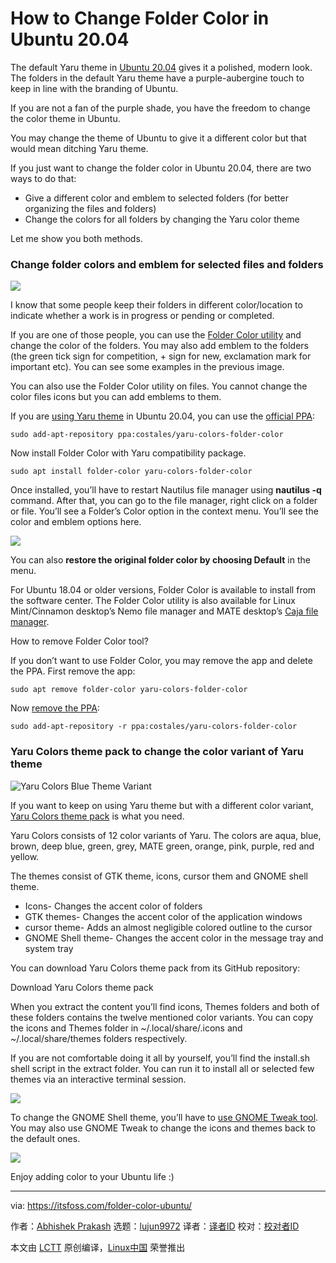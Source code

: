 [#]: collector: (lujun9972)
[#]: translator: ( )
[#]: reviewer: ( )
[#]: publisher: ( )
[#]: url: ( )
[#]: subject: (How to Change Folder Color in Ubuntu 20.04)
[#]: via: (https://itsfoss.com/folder-color-ubuntu/)
[#]: author: (Abhishek Prakash https://itsfoss.com/author/abhishek/)

How to Change Folder Color in Ubuntu 20.04
======

The default Yaru theme in [Ubuntu 20.04][1] gives it a polished, modern look. The folders in the default Yaru theme have a purple-aubergine touch to keep in line with the branding of Ubuntu.

If you are not a fan of the purple shade, you have the freedom to change the color theme in Ubuntu.

You may change the theme of Ubuntu to give it a different color but that would mean ditching Yaru theme.

If you just want to change the folder color in Ubuntu 20.04, there are two ways to do that:

  * Give a different color and emblem to selected folders (for better organizing the files and folders)
  * Change the colors for all folders by changing the Yaru color theme



Let me show you both methods.

### Change folder colors and emblem for selected files and folders

![][2]

I know that some people keep their folders in different color/location to indicate whether a work is in progress or pending or completed.

If you are one of those people, you can use the [Folder Color utility][3] and change the color of the folders. You may also add emblem to the folders (the green tick sign for competition, + sign for new, exclamation mark for important etc). You can see some examples in the previous image.

You can also use the Folder Color utility on files. You cannot change the color files icons but you can add emblems to them.

If you are [using Yaru theme][4] in Ubuntu 20.04, you can use the [official PPA][5]:

```
sudo add-apt-repository ppa:costales/yaru-colors-folder-color
```

Now install Folder Color with Yaru compatibility package.

```
sudo apt install folder-color yaru-colors-folder-color
```

Once installed, you’ll have to restart Nautilus file manager using **nautilus -q** command. After that, you can go to the file manager, right click on a folder or file. You’ll see a Folder’s Color option in the context menu. You’ll see the color and emblem options here.

![][6]

You can also **restore the original folder color by choosing Default** in the menu.

For Ubuntu 18.04 or older versions, Folder Color is available to install from the software center. The Folder Color utility is also available for Linux Mint/Cinnamon desktop’s Nemo file manager and MATE desktop’s [Caja file manager][7].

How to remove Folder Color tool?

If you don’t want to use Folder Color, you may remove the app and delete the PPA. First remove the app:

```
sudo apt remove folder-color yaru-colors-folder-color
```

Now [remove the PPA][8]:

```
sudo add-apt-repository -r ppa:costales/yaru-colors-folder-color
```

### Yaru Colors theme pack to change the color variant of Yaru theme

![Yaru Colors Blue Theme Variant][9]

If you want to keep on using Yaru theme but with a different color variant, [Yaru Colors theme pack][10] is what you need.

Yaru Colors consists of 12 color variants of Yaru. The colors are aqua, blue, brown, deep blue, green, grey, MATE green, orange, pink, purple, red and yellow.

The themes consist of GTK theme, icons, cursor them and GNOME shell theme.

  * Icons- Changes the accent color of folders
  * GTK themes- Changes the accent color of the application windows
  * cursor theme- Adds an almost negligible colored outline to the cursor
  * GNOME Shell theme- Changes the accent color in the message tray and system tray



You can download Yaru Colors theme pack from its GitHub repository:

Download Yaru Colors theme pack

When you extract the content you’ll find icons, Themes folders and both of these folders contains the twelve mentioned color variants. You can copy the icons and Themes folder in ~/.local/share/.icons and ~/.local/share/themes folders respectively.

If you are not comfortable doing it all by yourself, you’ll find the install.sh shell script in the extract folder. You can run it to install all or selected few themes via an interactive terminal session.

![][11]

To change the GNOME Shell theme, you’ll have to [use GNOME Tweak tool][12]. You may also use GNOME Tweak to change the icons and themes back to the default ones.

![][13]

Enjoy adding color to your Ubuntu life :)

--------------------------------------------------------------------------------

via: https://itsfoss.com/folder-color-ubuntu/

作者：[Abhishek Prakash][a]
选题：[lujun9972][b]
译者：[译者ID](https://github.com/译者ID)
校对：[校对者ID](https://github.com/校对者ID)

本文由 [LCTT](https://github.com/LCTT/TranslateProject) 原创编译，[Linux中国](https://linux.cn/) 荣誉推出

[a]: https://itsfoss.com/author/abhishek/
[b]: https://github.com/lujun9972
[1]: https://itsfoss.com/download-ubuntu-20-04/
[2]: https://i2.wp.com/itsfoss.com/wp-content/uploads/2020/06/folder-colors-yaru-ubuntu.png?ssl=1
[3]: https://foldercolor.tuxfamily.org/
[4]: https://itsfoss.com/ubuntu-community-theme/
[5]: https://launchpad.net/folder-color
[6]: https://i0.wp.com/itsfoss.com/wp-content/uploads/2020/06/change-folder-color-ubuntu.png?ssl=1
[7]: https://github.com/mate-desktop/caja
[8]: https://itsfoss.com/how-to-remove-or-delete-ppas-quick-tip/
[9]: https://i1.wp.com/itsfoss.com/wp-content/uploads/2020/06/yaru-colors-blue-theme-variant.jpg?ssl=1
[10]: https://github.com/Jannomag/Yaru-Colors
[11]: https://i0.wp.com/itsfoss.com/wp-content/uploads/2020/06/yaru-colors-theme-install.png?resize=800%2C513&ssl=1
[12]: https://itsfoss.com/gnome-tweak-tool/
[13]: https://i1.wp.com/itsfoss.com/wp-content/uploads/2020/06/restore-yaru-gnome-tweak.png?resize=800%2C557&ssl=1
